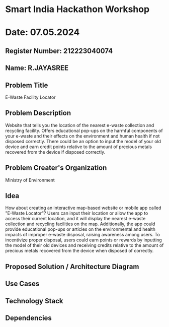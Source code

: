 # Smart India Hackathon Workshop
# Date: 07.05.2024
## Register Number: 212223040074
## Name: R.JAYASREE
## Problem Title
E-Waste Facility Locator
## Problem Description
Website that tells you the location of the nearest e-waste collection and recycling facility. Offers educational pop-ups on the harmful components of your e-waste and their effects on the environment and human health if not disposed correctly. There could be an option to input the model of your old device and earn credit points relative to the amount of precious metals recovered from the device if disposed correctly.
## Problem Creater's Organization
Ministry of Environment

## Idea
How about creating an interactive map-based website or mobile app called "E-Waste Locator"? Users can input their location or allow the app to access their current location, and it will display the nearest e-waste collection and recycling facilities on the map. Additionally, the app could provide educational pop-ups or articles on the environmental and health impacts of improper e-waste disposal, raising awareness among users. To incentivize proper disposal, users could earn points or rewards by inputting the model of their old devices and receiving credits relative to the amount of precious metals recovered from the device when disposed of correctly.


## Proposed Solution / Architecture Diagram


## Use Cases


## Technology Stack


## Dependencies

